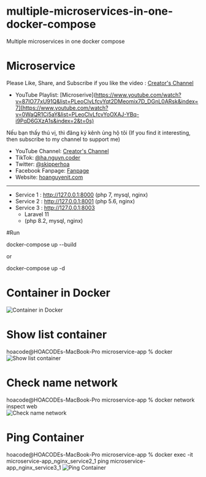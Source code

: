 # multiple-microservices-in-one-docker-compose
Multiple microservices in one docker compose

# Microservice
Please Like, Share, and Subscribe if you like the video : [Creator's Channel](https://www.youtube.com/channel/UCBOZRctXJSg9YNLyddedASg?sub_confirmation=1)

- YouTube Playlist: [Microserive](https://www.youtube.com/watch?v=87IO77xU91Q&list=PLeoClvLfcvYqt2DMeomix7D_DGnL0ARsk&index=7](https://www.youtube.com/watch?v=0WaQR1Ci5aY&list=PLeoClvLfcvYoOXAJ-YBq-i9PqD6GXzA1s&index=2&t=0s)

Nếu bạn thấy thú vị, thì đăng ký kênh ủng hộ tôi (If you find it interesting, then subscribe to my channel to support me)
- YouTube Channel: [Creator's Channel](https://www.youtube.com/channel/UCBOZRctXJSg9YNLyddedASg?sub_confirmation=1)
- TikTok: [@ha.nguyn.coder](https://www.tiktok.com/@ha.nguyn.coder)
- Twitter: [@skipperhoa](https://twitter.com/skipperhoa)
- Facebook Fanpage: [Fanpage](https://www.facebook.com/profile.php?id=100049475056780)
- Website: [hoanguyenit.com](https://hoanguyenit.com)

------------------------------------

+ Service 1 : http://127.0.0.1:8000 
  (php 7, mysql, nginx)
+ Service 2 : http://127.0.0.1:8001
  (php 5.6, nginx)
+ Service 3 : http://127.0.0.1:8003
  - Laravel 11
  - (php 8.2, mysql, nginx)
 

#Run

docker-compose up --build 

or

docker-compose up -d 

# Container in Docker
![Container in Docker](https://raw.githubusercontent.com/skipperhoa/multiple-microservices-in-one-docker-container/main/image-demo/Screenshot%202024-04-26%20at%2013.32.10.png)


# Show list container 

hoacode@HOACODEs-MacBook-Pro microservice-app % docker 
![Show list container](https://raw.githubusercontent.com/skipperhoa/multiple-microservices-in-one-docker-container/main/image-demo/Screenshot%202024-04-26%20at%2014.16.11.png)


# Check name network
hoacode@HOACODEs-MacBook-Pro microservice-app % docker network inspect web                                                              
![Check name network](https://raw.githubusercontent.com/skipperhoa/multiple-microservices-in-one-docker-container/main/image-demo/Screenshot%202024-04-26%20at%2014.16.27.png)


# Ping Container 

hoacode@HOACODEs-MacBook-Pro microservice-app % docker exec -it microservice-app_nginx_service2_1 ping microservice-app_nginx_service3_1
![Ping Container ](https://raw.githubusercontent.com/skipperhoa/multiple-microservices-in-one-docker-container/main/image-demo/Screenshot%202024-04-26%20at%2014.16.30.png)


